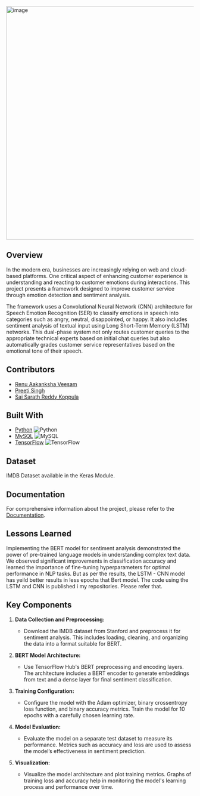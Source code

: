 <img width="626" alt="image" src="https://github.com/user-attachments/assets/b9243742-196a-4390-a6f8-4e4954254106">

## Overview

In the modern era, businesses are increasingly relying on web and cloud-based platforms. One critical aspect of enhancing customer experience is understanding and reacting to customer emotions during interactions. This project presents a framework designed to improve customer service through emotion detection and sentiment analysis.

The framework uses a Convolutional Neural Network (CNN) architecture for Speech Emotion Recognition (SER) to classify emotions in speech into categories such as angry, neutral, disappointed, or happy. It also includes sentiment analysis of textual input using Long Short-Term Memory (LSTM) networks. This dual-phase system not only routes customer queries to the appropriate technical experts based on initial chat queries but also automatically grades customer service representatives based on the emotional tone of their speech.

## Contributors

- [Renu Aakanksha Veesam](https://github.com/renu-aakanksha)
- [Preeti Singh](https://github.com/PreetiSingh)
- [Sai Sarath Reddy Koppula](https://github.com/SaiSarathKoppula)

## Built With

- [Python](https://www.python.org) ![Python](https://img.shields.io/badge/Python-14354C?style=for-the-badge&logo=python&logoColor=white)
- [MySQL](https://www.mysql.com/) ![MySQL](https://img.shields.io/badge/MySQL-005C84?style=for-the-badge&logo=mysql&logoColor=white)
- [TensorFlow](https://www.tensorflow.org/) ![TensorFlow](https://img.shields.io/badge/TensorFlow-FF6F00?style=for-the-badge&logo=tensorflow&logoColor=white)

## Dataset

IMDB Dataset available in the Keras Module.

## Documentation

For comprehensive information about the project, please refer to the [Documentation](https://github.com/Renu-Aakanksha/Sentiment-Analysis-of-Movie-review-Dataset-using-BERT/blob/main/Team_18%20Research%20Paper.pdf).

## Lessons Learned

Implementing the BERT model for sentiment analysis demonstrated the power of pre-trained language models in understanding complex text data. We observed significant improvements in classification accuracy and learned the importance of fine-tuning hyperparameters for optimal performance in NLP tasks. But as per the results, the LSTM - CNN model has yeild better results in less epochs that Bert model. 
The code using the LSTM and CNN is published i my repositories. Please refer that. 


## Key Components

1. **Data Collection and Preprocessing:**
   - Download the IMDB dataset from Stanford and preprocess it for sentiment analysis. This includes loading, cleaning, and organizing the data into a format suitable for BERT.

2. **BERT Model Architecture:**
   - Use TensorFlow Hub's BERT preprocessing and encoding layers. The architecture includes a BERT encoder to generate embeddings from text and a dense layer for final sentiment classification.

3. **Training Configuration:**
   - Configure the model with the Adam optimizer, binary crossentropy loss function, and binary accuracy metrics. Train the model for 10 epochs with a carefully chosen learning rate.

4. **Model Evaluation:**
   - Evaluate the model on a separate test dataset to measure its performance. Metrics such as accuracy and loss are used to assess the model’s effectiveness in sentiment prediction.

5. **Visualization:**
   - Visualize the model architecture and plot training metrics. Graphs of training loss and accuracy help in monitoring the model's learning process and performance over time.
